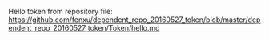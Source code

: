Hello token from repository file: https://github.com/fenxu/dependent_repo_20160527_token/blob/master/dependent_repo_20160527_token/Token/hello.md